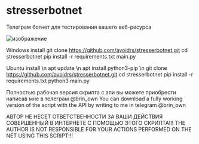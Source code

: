 # stresserbotnet
Телеграм ботнет для тестирования вашего веб-ресурса

![изображение](https://github.com/avoidrs/stresserbotnet/assets/151930828/dda41ab5-3e12-4a40-a5dc-3f2723786976)

Windows install
git clone https://github.com/avoidrs/stresserbotnet.git
cd stresserbotnet
pip install -r requirements.txt
main.py

Ubuntu install \n
apt update \n
apt install python3-pip \n
git clone https://github.com/avoidrs/stresserbotnet.git
cd stresserbotnet
pip install -r requirements.txt
python3 main.py

Полностью рабочая версия скрипта с апи вы можете приобрести написав мне в телеграм @brin_own
You can download a fully working version of the script with the API by writing to me in telegram @brin_own

АВТОР НЕ НЕСЕТ ОТВЕТСТВЕННОСТИ ЗА ВАШИ ДЕЙСТВИЯ СОВЕРШЕННЫЙ В ИНТЕРНЕТЕ С ПОМОЩЬЮ ЭТОГО СКРИПТА!!!
THE AUTHOR IS NOT RESPONSIBLE FOR YOUR ACTIONS PERFORMED ON THE NET USING THIS SCRIPT!!!
